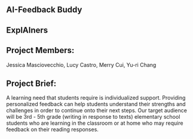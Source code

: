 ## AI-Feedback Buddy 
## ExplAIners
## Project Members:  
Jessica Masciovecchio, Lucy Castro, Merry Cui, Yu-ri Chang
## Project Brief:
<p> 
  A learning need that students require is individualized support. Providing personalized feedback can help students understand their strengths and challenges in order to continue onto their next steps. Our target audience will be 3rd - 5th grade (writing in response to texts) elementary school students who are learning in the classroom or at home who may require feedback on their reading responses.
</p>
